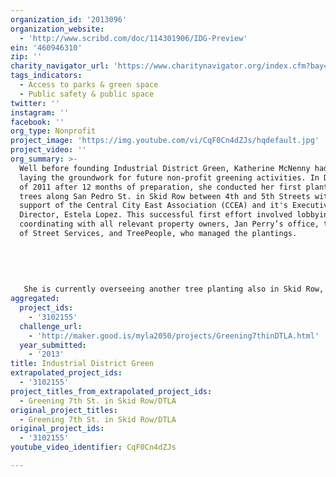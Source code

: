 ```yaml
---
organization_id: '2013096'
organization_website:
  - 'http://www.scribd.com/doc/114301906/IDG-Preview'
ein: '460946310'
zip: ''
charity_navigator_url: 'https://www.charitynavigator.org/index.cfm?bay=search.profile&ein=460946310'
tags_indicators:
  - Access to parks & green space
  - Public safety & public space
twitter: ''
instagram: ''
facebook: ''
org_type: Nonprofit
project_image: 'https://img.youtube.com/vi/CqF0Cn4dZJs/hqdefault.jpg'
project_video: ''
org_summary: >-
  Well before founding Industrial District Green, Katherine McNenny had begun
  laying the groundwork for future non-profit greening activities. In December
  of 2011 after 12 months of preparation, she conducted her first planting of 7
  trees along San Pedro St. in Skid Row between 4th and 5th Streets with the
  support of the Central City East Association (CCEA) and it's Executive
  Director, Estela Lopez. This successful first effort involved lobbying and
  coordinating with all relevant property owners, Jan Perry’s office, the Bureau
  of Street Services, and TreePeople, who managed the plantings.
   
   
   
   
   
   She is currently overseeing another tree planting also in Skid Row, with the LA Conservation Corps along Boyd & Omar Streets between 3rd and 4th. She has been working with property owners and sponsors on this project for several months now. The planting date will be March 23rd, 2013. Volunteers from Union Church (in Little Tokyo) and several local residents from the neighborhood will help plant the trees.
aggregated:
  project_ids:
    - '3102155'
  challenge_url:
    - 'http://maker.good.is/myla2050/projects/Greening7thinDTLA.html'
  year_submitted:
    - '2013'
title: Industrial District Green
extrapolated_project_ids:
  - '3102155'
project_titles_from_extrapolated_project_ids:
  - Greening 7th St. in Skid Row/DTLA
original_project_titles:
  - Greening 7th St. in Skid Row/DTLA
original_project_ids:
  - '3102155'
youtube_video_identifier: CqF0Cn4dZJs

---
```

